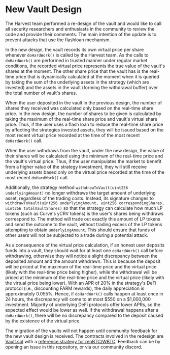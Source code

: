 # New Vault Design

The Harvest team performed a re-design of the vault and would like to 
call all security researchers and enthusiasts in the community to review
the code and provide their comments. The main intention of the update is
to prevent attacks that use the flashloan mechanism.

In the new design, the vault records its own virtual price per share whenever
`doHardWork()` is called by the Harvest team. As the calls to `doHardWork()`
are performed in trusted manner under regular market conditions, the
recorded virtual price represents the true value of the vault's shares at the
moment. The other share price that the vault has is the real-time price that is
dynamically calculated at the moment when it is queried by taking the sum of the
underlying assets in the strategy (which are invested) and the assets in the vault
(forming the withdrawal buffer) over the total number of vault's shares.

When the user deposited in the vault in the previous design, the number of shares
they received was calculated only based on the real-time share price. In the new
design, the number of shares to be given is calculated by taking the maximum of
the real-time share price and vault's virtual share price. Thus, if the user uses
a flash loan to reduce the real-time share price by affecting the strategies invested
assets, they will be issued based on the most recent virtual price recorded at the time
of the most recent `doHardWork()` call.

When the user withdraws from the vault, under the new design, the value of their
shares will be calculated using the minimum of the real-time price and the vault's
virtual price. Thus, if the user manipulates the market to benefit from a higher
value of the strategy investment, they will still receive underlying assets based
only on the virtual price recorded at the time of the most recent `doHardWork()` call.

Additionally, the strategy method `withdrawToVault(uint256 underlyingAmount)` no 
longer withdraws the target amount of underlying asset, regardless of the trading costs. 
Instead, its signature changes to
`withdrawToVault(uint256 underlyingAmount, uint256 correspondingShares, uint256 totalVaultShares)`
so that the strategy can calculate how much LP tokens (such as Curve's yCRV tokens) is
the user's shares being withdraws correspond to. The method will trade out exactly this
amount of LP tokens and send the outcome to the vault, without trading excess of the LP 
tokens attempting to obtain `underlyingAmount`. This should ensure that funds of other
users will not be subjected to a trade during a potential attack.

As a consequence of the virtual price calculation, if an honest user deposits funds into a vault,
they should wait for at least one `doHardWork()` call before withdrawing, otherwise 
they will notice a slight discrepancy between the deposited amount
and the amount withdrawn. This is because the deposit will be priced at the maximum of the
real-time price and the virtual price (likely with the real-time price being higher), while
the withdrawal will be priced at the minimum of the real-time price and the virtual price 
(likely with the virtual price being lower). With an APR of 20% in the strategy's DeFi protocol 
(i.e., discounting FARM rewards), the daily appreciation is approximately 0.055%. Hence, 
if `doHardWork()` calls happen at least once in 24 hours, the discrepancy will come to at most 
$550 on a $1,000,000 investment. Majority of underlying DeFi protocols offer lower APRs, so
the expected effect would be lower as well. If the withdrawal happens after a `doHardWork()`, 
there will be no discrepancy compared to the deposit caused by the existence of the virtual price. 

The migration of the vaults will not happen until community feedback for the new vault design 
is received. The contracts involved in the redesign are [Vault.sol](https://github.com/harvest-finance/harvest/blob/master/contracts/Vault.sol)
with a [reference strategy for renBTC/WBTC](https://github.com/harvest-finance/harvest/tree/master/contracts/strategiesV2/curve/CRVStrategyWRenBTCV2.sol).
Feedback can be by opening an issue in this repository, or via our community discord.
